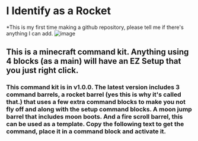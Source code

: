 # I Identify as a Rocket
*This is my first time making a github repository, please tell me if there's anything I can add.
![image](https://github.com/Nardeem/I-identify-as-a-rocket/assets/128815377/f75f348c-f3fa-4528-8e48-0f92000a9afd)
## This is a minecraft command kit. Anything using 4 blocks (as a main) will have an EZ Setup that you just right click.

### This command kit is in v1.0.0. The latest version includes **3 command barrels**, a rocket barrel (yes this is why it's called that.) that uses a few extra command blocks to make you not fly off and along with the setup command blocks. A moon jump barrel that includes moon boots. And a fire scroll barrel, this can be used as a template. Copy the following text to get the command, place it in a command block and activate it.
